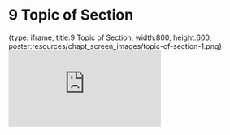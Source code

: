 # 9 Topic of Section
 
{type: iframe, title:9 Topic of Section, width:800, height:600, poster:resources/chapt_screen_images/topic-of-section-1.png}
![](https://abyzovlab.github.io/CNVpytor-course//coursera/topic-of-section-1.html)
 

 
